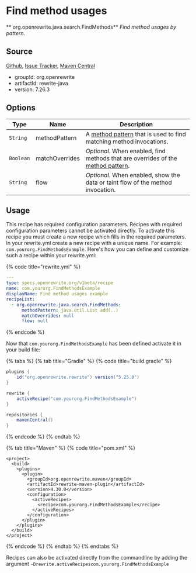 # Find method usages

** org.openrewrite.java.search.FindMethods**
_Find method usages by pattern._

## Source

[Github](https://github.com/openrewrite/rewrite), [Issue Tracker](https://github.com/openrewrite/rewrite/issues), [Maven Central](https://search.maven.org/artifact/org.openrewrite/rewrite-java/7.26.3/jar)

* groupId: org.openrewrite
* artifactId: rewrite-java
* version: 7.26.3

## Options

| Type | Name | Description |
| -- | -- | -- |
| `String` | methodPattern | A [method pattern](/reference/method-patterns.md) that is used to find matching method invocations. |
| `Boolean` | matchOverrides | *Optional*. When enabled, find methods that are overrides of the [method pattern](/reference/method-patterns.md). |
| `String` | flow | *Optional*. When enabled, show the data or taint flow of the method invocation. |


## Usage

This recipe has required configuration parameters. Recipes with required configuration parameters cannot be activated directly. To activate this recipe you must create a new recipe which fills in the required parameters. In your rewrite.yml create a new recipe with a unique name. For example: `com.yourorg.FindMethodsExample`.
Here's how you can define and customize such a recipe within your rewrite.yml:

{% code title="rewrite.yml" %}
```yaml
---
type: specs.openrewrite.org/v1beta/recipe
name: com.yourorg.FindMethodsExample
displayName: Find method usages example
recipeList:
  - org.openrewrite.java.search.FindMethods:
      methodPattern: java.util.List add(..)
      matchOverrides: null
      flow: null
```
{% endcode %}


Now that `com.yourorg.FindMethodsExample` has been defined activate it in your build file:

{% tabs %}
{% tab title="Gradle" %}
{% code title="build.gradle" %}
```groovy
plugins {
    id("org.openrewrite.rewrite") version("5.25.0")
}

rewrite {
    activeRecipe("com.yourorg.FindMethodsExample")
}

repositories {
    mavenCentral()
}

```
{% endcode %}
{% endtab %}

{% tab title="Maven" %}
{% code title="pom.xml" %}
```markup
<project>
  <build>
    <plugins>
      <plugin>
        <groupId>org.openrewrite.maven</groupId>
        <artifactId>rewrite-maven-plugin</artifactId>
        <version>4.30.0</version>
        <configuration>
          <activeRecipes>
            <recipe>com.yourorg.FindMethodsExample</recipe>
          </activeRecipes>
        </configuration>
      </plugin>
    </plugins>
  </build>
</project>
```
{% endcode %}
{% endtab %}
{% endtabs %}

Recipes can also be activated directly from the commandline by adding the argument `-Drewrite.activeRecipescom.yourorg.FindMethodsExample`
